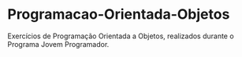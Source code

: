 # Programacao-Orientada-Objetos
Exercícios de Programação Orientada a Objetos, realizados durante o Programa Jovem Programador.
